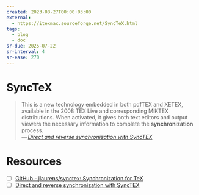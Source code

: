 ```yaml
---
created: 2023-08-27T00:00+03:00
external:
  - https://itexmac.sourceforge.net/SyncTeX.html
tags:
  - blog
  - doc
sr-due: 2025-07-22
sr-interval: 4
sr-ease: 270
---
```


# SyncTeX

> This is a new technology embedded in both pdfTEX and XETEX, available in the
> 2008 TEX Live and corresponding MiKTEX distributions. When activated, it gives
> both text editors and output viewers the necessary information to complete the
> **synchronization** process.\
> — <cite>[Direct and reverse synchronization with SyncTEX](https://tug.org/TUGboat/tb29-3/tb93laurens.pdf)</cite>

# Resources

- [ ] [GitHub - jlaurens/synctex: Synchronization for TeX](https://github.com/jlaurens/synctex)
- [ ] [Direct and reverse synchronization with SyncTEX](https://tug.org/TUGboat/tb29-3/tb93laurens.pdf)
